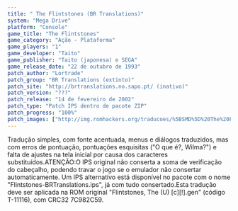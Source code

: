 ```yaml
---
title: " The Flintstones (BR Translations)"
system: "Mega Drive"
platform: "Console"
game_title: "The Flintstones"
game_category: "Ação - Plataforma"
game_players: "1"
game_developer: "Taito"
game_publisher: "Taito (japonesa) e SEGA"
game_release_date: "22 de outubro de 1993"
patch_author: "Lortrade"
patch_group: "BR Translations (extinto)"
patch_site: "http://brtranslations.no.sapo.pt/ (inativo)"
patch_version: "???"
patch_release: "14 de fevereiro de 2002"
patch_type: "Patch IPS dentro de pacote ZIP"
patch_progress: "100%"
patch_images: ["http://img.romhackers.org/traducoes/%5BSMD%5D%20The%20Flintstones%20-%20BR%20Translations%20-%201.png","http://img.romhackers.org/traducoes/%5BSMD%5D%20The%20Flintstones%20-%20BR%20Translations%20-%202.png","http://img.romhackers.org/traducoes/%5BSMD%5D%20The%20Flintstones%20-%20BR%20Translations%20-%203.png"]
---
```

Tradução simples, com fonte acentuada, menus e diálogos traduzidos, mas com erros de pontuação, pontuações esquisitas ("O que é?, Wilma?") e falta de ajustes na tela inicial por causa dos caracteres substituídos.ATENÇÃO:O IPS original não conserta a soma de verificação do cabeçalho, podendo travar o jogo se o emulador não consertar automaticamente. Um IPS alternativo está disponível no pacote com o nome "Flintstones-BRTranslations.ips", já com tudo consertado.Esta tradução deve ser aplicada na ROM original "Flintstones, The (U) [c][!].gen" (código T-11116), com CRC32 7C982C59.